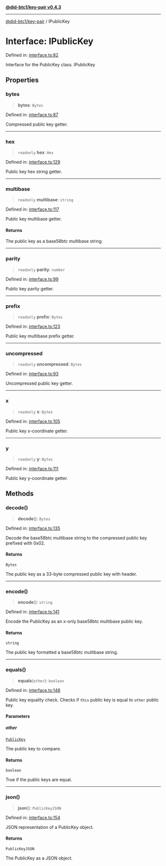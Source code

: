 [**@did-btc1/key-pair v0.4.3**](../README.md)

***

[@did-btc1/key-pair](../globals.md) / IPublicKey

# Interface: IPublicKey

Defined in: [interface.ts:82](https://github.com/jintekc/did-btc1-js/blob/4e83e31069f73b9a38a52892558302bd20237e8b/packages/key-pair/src/interface.ts#L82)

Interface for the PublicKey class.
 IPublicKey

## Properties

### bytes

> **bytes**: `Bytes`

Defined in: [interface.ts:87](https://github.com/jintekc/did-btc1-js/blob/4e83e31069f73b9a38a52892558302bd20237e8b/packages/key-pair/src/interface.ts#L87)

Compressed public key getter.

***

### hex

> `readonly` **hex**: `Hex`

Defined in: [interface.ts:129](https://github.com/jintekc/did-btc1-js/blob/4e83e31069f73b9a38a52892558302bd20237e8b/packages/key-pair/src/interface.ts#L129)

Public key hex string getter.

***

### multibase

> `readonly` **multibase**: `string`

Defined in: [interface.ts:117](https://github.com/jintekc/did-btc1-js/blob/4e83e31069f73b9a38a52892558302bd20237e8b/packages/key-pair/src/interface.ts#L117)

Public key multibase getter.

#### Returns

The public key as a base58btc multibase string.

***

### parity

> `readonly` **parity**: `number`

Defined in: [interface.ts:99](https://github.com/jintekc/did-btc1-js/blob/4e83e31069f73b9a38a52892558302bd20237e8b/packages/key-pair/src/interface.ts#L99)

Public key parity getter.

***

### prefix

> `readonly` **prefix**: `Bytes`

Defined in: [interface.ts:123](https://github.com/jintekc/did-btc1-js/blob/4e83e31069f73b9a38a52892558302bd20237e8b/packages/key-pair/src/interface.ts#L123)

Public key multibase prefix getter.

***

### uncompressed

> `readonly` **uncompressed**: `Bytes`

Defined in: [interface.ts:93](https://github.com/jintekc/did-btc1-js/blob/4e83e31069f73b9a38a52892558302bd20237e8b/packages/key-pair/src/interface.ts#L93)

Uncompressed public key getter.

***

### x

> `readonly` **x**: `Bytes`

Defined in: [interface.ts:105](https://github.com/jintekc/did-btc1-js/blob/4e83e31069f73b9a38a52892558302bd20237e8b/packages/key-pair/src/interface.ts#L105)

Public key x-coordinate getter.

***

### y

> `readonly` **y**: `Bytes`

Defined in: [interface.ts:111](https://github.com/jintekc/did-btc1-js/blob/4e83e31069f73b9a38a52892558302bd20237e8b/packages/key-pair/src/interface.ts#L111)

Public key y-coordinate getter.

## Methods

### decode()

> **decode**(): `Bytes`

Defined in: [interface.ts:135](https://github.com/jintekc/did-btc1-js/blob/4e83e31069f73b9a38a52892558302bd20237e8b/packages/key-pair/src/interface.ts#L135)

Decode the base58btc multibase string to the compressed public key prefixed with 0x02.

#### Returns

`Bytes`

The public key as a 33-byte compressed public key with header.

***

### encode()

> **encode**(): `string`

Defined in: [interface.ts:141](https://github.com/jintekc/did-btc1-js/blob/4e83e31069f73b9a38a52892558302bd20237e8b/packages/key-pair/src/interface.ts#L141)

Encode the PublicKey as an x-only base58btc multibase public key.

#### Returns

`string`

The public key formatted a base58btc multibase string.

***

### equals()

> **equals**(`other`): `boolean`

Defined in: [interface.ts:148](https://github.com/jintekc/did-btc1-js/blob/4e83e31069f73b9a38a52892558302bd20237e8b/packages/key-pair/src/interface.ts#L148)

Public key equality check. Checks if `this` public key is equal to `other` public key.

#### Parameters

##### other

[`PublicKey`](../classes/PublicKey.md)

The public key to compare.

#### Returns

`boolean`

True if the public keys are equal.

***

### json()

> **json**(): `PublicKeyJSON`

Defined in: [interface.ts:154](https://github.com/jintekc/did-btc1-js/blob/4e83e31069f73b9a38a52892558302bd20237e8b/packages/key-pair/src/interface.ts#L154)

JSON representation of a PublicKey object.

#### Returns

`PublicKeyJSON`

The PublicKey as a JSON object.
